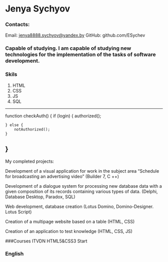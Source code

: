 # Jenya Sychyov

### Contacts:

Email:  jenya8888.sychyov@yandex.by
GitHub: github.com/ESychev

### Capable of studying. I am capable of studying new technologies for the implementation of the tasks of software development.

### Skils

1. HTML 
2. CSS
3. JS
4. SQL

---
function checkAuth() {
    if (login) {
        authorized();

    } else {
        notAuthorized();
    }
}
---

My completed projects:

Development of a visual application for work in the subject area “Schedule for broadcasting an advertising video” (Builder 7, С ++)

Development of a dialogue system for processing new database data with a given composition of its records containing various types of data. (Delphi, Database Desktop, Paradox, SQL)

Web development, database creation (Lotus Domino, Domino-Designer. Lotus Script)

Creation of a multipage website based on a table (HTML, CSS)

Creation of an application to test knowledge (HTML, CSS, JS)

###Courses
ITVDN  HTML5&CSS3 Start  

### English


